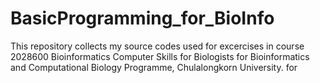 # BasicProgramming_for_BioInfo
This repository collects my source codes used for excercises in course 2028600 Bioinformatics Computer Skills for Biologists for Bioinformatics and Computational Biology Programme, Chulalongkorn University. for  
